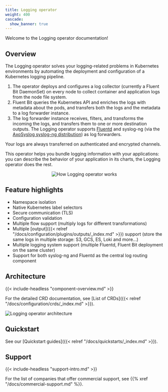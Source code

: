 ```yaml
---
title: Logging operator
weight: 400
cascade:
  show_banner: true
---
```


Welcome to the Logging operator documentation!

## Overview

The Logging operator solves your logging-related problems in Kubernetes environments by automating the deployment and configuration of a Kubernetes logging pipeline.

1. The operator deploys and configures a log collector (currently a Fluent Bit DaemonSet) on every node to collect container and application logs from the node file system.
1. Fluent Bit queries the Kubernetes API and enriches the logs with metadata about the pods, and transfers both the logs and the metadata to a log forwarder instance.
1. The log forwarder instance receives, filters, and transforms the incoming the logs, and transfers them to one or more destination outputs. The Logging operator supports [Fluentd](https://www.fluentd.org/) and syslog-ng (via the [AxoSyslog syslog-ng distribution](https://axoflow.com/docs/axosyslog-core/)) as log forwarders.

Your logs are always transferred on authenticated and encrypted channels.

This operator helps you bundle logging information with your applications: you can describe the behavior of your application in its charts, the Logging operator does the rest.

<p align="center"><img src="img/logging_operator_flow.png" alt="How Logging operator works" ></p>

## Feature highlights

- Namespace isolation
- Native Kubernetes label selectors
- Secure communication (TLS)
- Configuration validation
- Multiple flow support (multiply logs for different transformations)
- Multiple [output]({{< relref "/docs/configuration/plugins/outputs/_index.md" >}}) support (store the same logs in multiple storage: S3, GCS, ES, Loki and more...)
- Multiple logging system support (multiple Fluentd, Fluent Bit deployment on the same cluster)
- Support for both syslog-ng and Fluentd as the central log routing component

## Architecture

{{< include-headless "component-overview.md" >}}

For the detailed CRD documentation, see [List of CRDs]({{< relref "/docs/configuration/crds/_index.md" >}}).

![Logging operator architecture](/docs/img/logging-operator-v2-architecture.png)

## Quickstart

See our [Quickstart guides]({{< relref "/docs/quickstarts/_index.md" >}}).

## Support

{{< include-headless "support-intro.md" >}}

For the list of companies that offer commercial support, see {{% xref "/docs/commercial-support.md" %}}.
